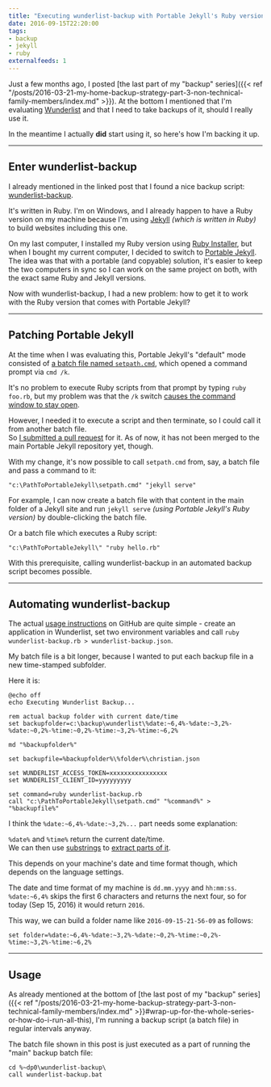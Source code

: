 ```yaml
---
title: "Executing wunderlist-backup with Portable Jekyll's Ruby version" 
date: 2016-09-15T22:20:00
tags:
- backup
- jekyll
- ruby
externalfeeds: 1
---
```


Just a few months ago,  I posted [the last part of my "backup" series]({{< ref "/posts/2016-03-21-my-home-backup-strategy-part-3-non-technical-family-members/index.md" >}}). At the bottom I mentioned that I'm evaluating [Wunderlist](https://www.wunderlist.com) and that I need to take backups of it, should I really use it.

In the meantime I actually **did** start using it, so here's how I'm backing it up.

---

## Enter wunderlist-backup

I already mentioned in the linked post that I found a nice backup script: [wunderlist-backup](https://github.com/bernd/wunderlist-backup).

It's written in Ruby. I'm on Windows, and I already happen to have a Ruby version on my machine because I'm using [Jekyll](https://jekyllrb.com/) *(which is written in Ruby)* to build websites including this one.

On my last computer, I installed my Ruby version using [Ruby Installer](http://rubyinstaller.org/), but when I bought my current computer, I decided to switch to [Portable Jekyll](https://github.com/madhur/PortableJekyll).  
The idea was that with a portable (and copyable) solution, it's easier to keep the two computers in sync so I can work on the same project on both, with the exact same Ruby and Jekyll versions.

Now with wunderlist-backup, I had a new problem: how to get it to work with the Ruby version that comes with Portable Jekyll?

---

## Patching Portable Jekyll

At the time when I was evaluating this, Portable Jekyll's "default" mode consisted of [a batch file named `setpath.cmd`](https://github.com/madhur/PortableJekyll/blob/8b34f0d95b4fe7bcfb915e00bef183154f6ebfa3/setpath.cmd), which opened a command prompt via `cmd /k`.

It's no problem to execute Ruby scripts from that prompt by typing `ruby foo.rb`, but my problem was that the `/k` switch [causes the command window to stay open](http://ss64.com/nt/cmd.html).

However, I needed it to execute a script and then terminate, so I could call it from another batch file.   
So [I submitted a pull request](https://github.com/madhur/PortableJekyll/pull/25) for it. As of now, it has not been merged to the main Portable Jekyll repository yet, though.

With my change, it's now possible to call `setpath.cmd` from, say, a batch file and pass a command to it:

    "c:\PathToPortableJekyll\setpath.cmd" "jekyll serve"
    
For example, I can now create a batch file with that content in the main folder of a Jekyll site and run `jekyll serve` *(using Portable Jekyll's Ruby version)* by double-clicking the batch file.

Or a batch file which executes a Ruby script:

    "c:\PathToPortableJekyll\" "ruby hello.rb"

With this prerequisite, calling wunderlist-backup in an automated backup script becomes possible.

---

## Automating wunderlist-backup

The actual [usage instructions](https://github.com/bernd/wunderlist-backup#usage) on GitHub are quite simple - create an application in Wunderlist, set two environment variables and call `ruby wunderlist-backup.rb > wunderlist-backup.json`.

My batch file is a bit longer, because I wanted to put each backup file in a new time-stamped subfolder.

Here it is:

    @echo off
    echo Executing Wunderlist Backup...

    rem actual backup folder with current date/time
    set backupfolder=c:\backup\wunderlist\%date:~6,4%-%date:~3,2%-%date:~0,2%-%time:~0,2%-%time:~3,2%-%time:~6,2%
    
    md "%backupfolder%"

    set backupfile=%backupfolder%\%folder%\christian.json

    set WUNDERLIST_ACCESS_TOKEN=xxxxxxxxxxxxxxxx
    set WUNDERLIST_CLIENT_ID=yyyyyyyyy

    set command=ruby wunderlist-backup.rb
    call "c:\PathToPortableJekyll\setpath.cmd" "%command%" > "%backupfile%"


I think the `%date:~6,4%-%date:~3,2%...` part needs some explanation:

`%date%` and `%time%` return the current date/time.  
We can then use [substrings](http://ss64.com/nt/syntax-substring.html) to [extract parts of it](http://superuser.com/a/512489/2985).

This depends on your machine's date and time format though, which depends on the language settings.

The date and time format of my machine is `dd.mm.yyyy` and `hh:mm:ss`.  
`%date:~6,4%` skips the first 6 characters and returns the next four, so for today (Sep 15, 2016) it would return `2016`.

This way, we can build a folder name like `2016-09-15-21-56-09` as follows:

    set folder=%date:~6,4%-%date:~3,2%-%date:~0,2%-%time:~0,2%-%time:~3,2%-%time:~6,2%
    
---

## Usage

As already mentioned at the bottom of [the last post of my "backup" series]({{< ref "/posts/2016-03-21-my-home-backup-strategy-part-3-non-technical-family-members/index.md" >}}#wrap-up-for-the-whole-series-or-how-do-i-run-all-this), I'm running a backup script (a batch file) in regular intervals anyway.

The batch file shown in this post is just executed as a part of running the "main" backup batch file:

	cd %~dp0\wunderlist-backup\
	call wunderlist-backup.bat

